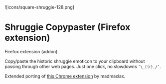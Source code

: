 ![icons/square-shruggie-128.png]

# Shruggie Copypaster (Firefox extension)

Firefox extension (addon).

Copy/paste the historic shruggie emoticon to your clipboard without passing through other web pages. Just one click, no slowdowns `¯\_(ツ)_/¯`.

Extended porting of [this Chrome extension](https://github.com/madmaxlax/shruggie-chrome-ext) by madmaxlax.
